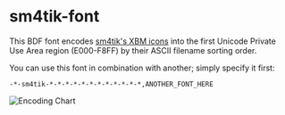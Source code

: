 sm4tik-font
===========

This BDF font encodes [sm4tik's XBM icons](
http://koti.24.fi/sm4tik/shared/xbm8x8-0.1.tar.gz ) into the first Unicode
Private Use Area region (E000-F8FF) by their ASCII filename sorting order.

You can use this font in combination with another; simply specify it first:

    -*-sm4tik-*-*-*-*-*-*-*-*-*-*-*-*,ANOTHER_FONT_HERE

![Encoding Chart](https://github.com/sunaku/sm4tik-font/raw/master/sm4tik.png)
